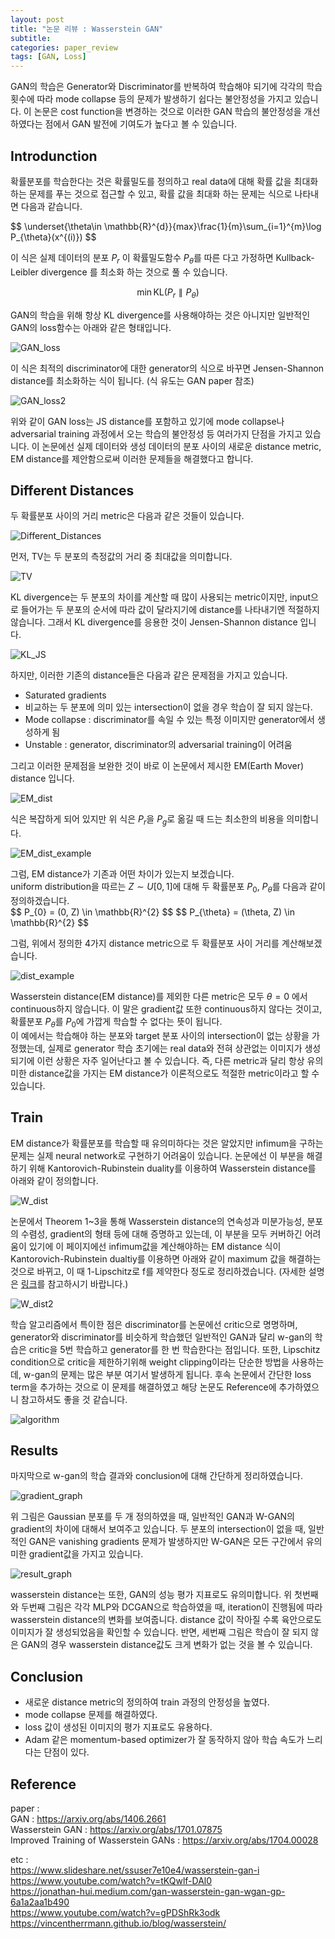 ```yaml
---
layout: post
title: "논문 리뷰 : Wasserstein GAN"
subtitle: 
categories: paper_review
tags: [GAN, Loss]
---
```


GAN의 학습은 Generator와 Discriminator를 반복하여 학습해야 되기에 각각의 학습 횟수에 따라 mode collapse 등의 문제가 발생하기 쉽다는 불안정성을 가지고 있습니다. 
이 논문은 cost function을 변경하는 것으로 이러한 GAN 학습의 불안정성을 개선하였다는 점에서 GAN 발전에 기여도가 높다고 볼 수 있습니다.

## Introdunction
확률분포를 학습한다는 것은 확률밀도를 정의하고 real data에 대해 확률 값을 최대화하는 문제를 푸는 것으로 접근할 수 있고, 확률 값을 최대화 하는 문제는 식으로 나타내면 다음과 같습니다.

$$ \underset{\theta\in \mathbb{R}^{d}}{max}\frac{1}{m}\sum_{i=1}^{m}\log P_{\theta}(x^{(i)}) \$$

이 식은 실제 데이터의 분포 $P_{r}$ 이 확률밀도함수 $P_{\theta}$를 따른 다고 가정하면 Kullback-Leibler divergence 를 최소화 하는 것으로 풀 수 있습니다.

$$ \min \text{KL} (P_{r} \parallel P_{\theta}) $$

GAN의 학습을 위해 항상 KL divergence를 사용해야하는 것은 아니지만 일반적인 GAN의 loss함수는 아래와 같은 형태입니다.

![GAN_loss]({{site.baseurl}}/assets/img/post1/GAN_loss.jpg)

이 식은 최적의 discriminator에 대한 generator의 식으로 바꾸면 Jensen-Shannon distance를 최소화하는 식이 됩니다. (식 유도는 GAN paper 참조)

![GAN_loss2]({{site.baseurl}}/assets/img/post1/GAN_loss_2.jpg)

위와 같이 GAN loss는 JS distance를 포함하고 있기에 mode collapse나 adversarial training 과정에서 오는 학습의 불안정성 등 여러가지 단점을 가지고 있습니다.
이 논문에선 실제 데이터와 생성 데이터의 분포 사이의 새로운 distance metric, EM distance를 제안함으로써 이러한 문제들을 해결했다고 합니다.


## Different Distances
두 확률분포 사이의 거리 metric은 다음과 같은 것들이 있습니다.

![Different_Distances]({{site.baseurl}}/assets/img/post1/distance_metric.jpg)

먼저, TV는 두 분포의 측정값의 거리 중 최대값을 의미합니다.

![TV]({{site.baseurl}}/assets/img/post1/tv.jpg)

KL divergence는 두 분포의 차이를 계산할 때 많이 사용되는 metric이지만, input으로 들어가는 두 분포의 순서에 따라 값이 달라지기에 distance를 나타내기엔 적절하지 않습니다.
그래서 KL divergence를 응용한 것이 Jensen-Shannon distance 입니다.

![KL_JS]({{site.baseurl}}/assets/img/post1/kl_js.jpg)

하지만, 이러한 기존의 distance들은 다음과 같은 문제점을 가지고 있습니다.
* Saturated gradients
* 비교하는 두 분포에 의미 있는 intersection이 없을 경우 학습이 잘 되지 않는다.
* Mode collapse : discriminator를 속일 수 있는 특정 이미지만 generator에서 생성하게 됨
* Unstable : generator, discriminator의 adversarial training이 어려움 

그리고 이러한 문제점을 보완한 것이 바로 이 논문에서 제시한 EM(Earth Mover) distance 입니다.

![EM_dist]({{site.baseurl}}/assets/img/post1/em_dist.jpg)

식은 복잡하게 되어 있지만 위 식은 $P_{r}$을 $P_{g}$로 옮길 때 드는 최소한의 비용을 의미합니다.

![EM_dist_example]({{site.baseurl}}/assets/img/post1/em_dist_example.jpg)

그럼, EM distance가 기존과 어떤 차이가 있는지 보겠습니다.  
uniform distribution을 따르는 $Z \sim U[0,1]$에 대해 두 확률분포 $P_{0}$, $P_{\theta}$를 다음과 같이 정의하겠습니다.  
$$ P_{0} = (0, Z) \in \mathbb{R}^{2}  \$$
$$ P_{\theta} = (\theta, Z) \in \mathbb{R}^{2} \$$

그럼, 위에서 정의한 4가지 distance metric으로 두 확률분포 사이 거리를 계산해보겠습니다.

![dist_example]({{site.baseurl}}/assets/img/post1/dist_example.jpg)

Wasserstein distance(EM distance)를 제외한 다른 metric은 모두 $\theta=0$ 에서 continuous하지 않습니다.
이 말은 gradient값 또한 continuous하지 않다는 것이고, 확률분포 $P_{\theta}$를 $P_{0}$에 가깝게 학습할 수 없다는 뜻이 됩니다.  
이 예에서는 학습해야 하는 분포와 target 분포 사이의 intersection이 없는 상황을 가정했는데, 실제로 generator 학습 초기에는 real data와 전혀 상관없는 이미지가 생성되기에 이런 상황은 자주 일어난다고 볼 수 있습니다. 즉, 다른 metric과 달리 항상 유의미한 distance값을 가지는 EM distance가 이론적으로도 적절한 metric이라고 할 수 있습니다.

## Train
EM distance가 확률분포를 학습할 때 유의미하다는 것은 알았지만 infimum을 구하는 문제는 실제 neural network로 구현하기 어려움이 있습니다. 논문에선 이 부분을 해결하기 위해 Kantorovich-Rubinstein duality를 이용하여 Wasserstein distance를 아래와 같이 정의합니다. 

![W_dist]({{site.baseurl}}/assets/img/post1/W_dist.jpg)

논문에서 Theorem 1~3을 통해 Wasserstein distance의 연속성과 미분가능성, 분포의 수렴성, gradient의 형태 등에 대해 증명하고 있는데, 이 부분을 모두 커버하긴 어려움이 있기에 이 페이지에선
infimum값을 계산해야하는 EM distance 식이 Kantorovich-Rubinstein dualtiy를 이용하면 아래와 같이 maximum 값을 해결하는 것으로 바뀌고, 이 때 1-Lipschitz로 f를 제약한다 정도로 정리하겠습니다.
(자세한 설명은 <a href="https://vincentherrmann.github.io/blog/wasserstein/">링크</a>를 참고하시기 바랍니다.)

![W_dist2]({{site.baseurl}}/assets/img/post1/max_problem_w_dist.jpg)

학습 알고리즘에서 특이한 점은 discriminator를 논문에선 critic으로 명명하며, generator와 discriminator를 비슷하게 학습했던 일반적인 GAN과 달리 w-gan의 학습은
critic을 5번 학습하고 generator를 한 번 학습한다는 점입니다. 또한, Lipschitz condition으로 critic을 제한하기위해 weight clipping이라는 단순한 방법을 사용하는데,
w-gan의 문제는 많은 부분 여기서 발생하게 됩니다. 후속 논문에서 간단한 loss term을 추가하는 것으로 이 문제를 해결하였고 해당 논문도 Reference에 추가하였으니 참고하셔도 좋을 것 같습니다.

![algorithm]({{site.baseurl}}/assets/img/post1/w-gan_training_algorithm.jpg)

## Results
마지막으로 w-gan의 학습 결과와 conclusion에 대해 간단하게 정리하였습니다.

![gradient_graph]({{site.baseurl}}/assets/img/post1/gradient_graph.jpg)

위 그림은 Gaussian 분포를 두 개 정의하였을 때, 일반적인 GAN과 W-GAN의 gradient의 차이에 대해서 보여주고 있습니다. 두 분포의 intersection이 없을 때, 일반적인 GAN은 vanishing gradients
문제가 발생하지만 W-GAN은 모든 구간에서 유의미한 gradient값을 가지고 있습니다.

![result_graph]({{site.baseurl}}/assets/img/post1/w-gan_result_graph.jpg)

wasserstein distance는 또한, GAN의 성능 평가 지표로도 유의미합니다. 위 첫번째와 두번째 그림은 각각 MLP와 DCGAN으로 학습하였을 때, iteration이 진행됨에 따라 wasserstein distance의 변화를 보여줍니다. distance 값이 작아질 수록 육안으로도 이미지가 잘 생성되었음을 확인할 수 있습니다. 반면, 세번째 그림은 학습이 잘 되지 않은 GAN의 경우 wasserstein distance값도 크게 변화가 없는 것을 볼 수 있습니다.

## Conclusion
* 새로운 distance metric의 정의하여 train 과정의 안정성을 높였다.
* mode collapse 문제를 해결하였다.
* loss 값이 생성된 이미지의 평가 지표로도 유용하다.
* Adam 같은 momentum-based optimizer가 잘 동작하지 않아 학습 속도가 느리다는 단점이 있다.

## Reference
paper :  
GAN : <a href="https://arxiv.org/abs/1406.2661">https://arxiv.org/abs/1406.2661</a>  
Wasserstein GAN : <a href="https://arxiv.org/abs/1701.07875">https://arxiv.org/abs/1701.07875</a>  
Improved Training of Wasserstein GANs : <a href="https://arxiv.org/abs/1704.00028">https://arxiv.org/abs/1704.00028</a>   

etc :  
<a href="https://www.slideshare.net/ssuser7e10e4/wasserstein-gan-i">https://www.slideshare.net/ssuser7e10e4/wasserstein-gan-i</a>  
<a href="https://www.youtube.com/watch?v=tKQwlf-DAl0">https://www.youtube.com/watch?v=tKQwlf-DAl0</a>  
<a href="https://jonathan-hui.medium.com/gan-wasserstein-gan-wgan-gp-6a1a2aa1b490">https://jonathan-hui.medium.com/gan-wasserstein-gan-wgan-gp-6a1a2aa1b490</a>  
<a href="https://www.youtube.com/watch?v=gPDShRk3odk">https://www.youtube.com/watch?v=gPDShRk3odk</a>  
<a href="https://vincentherrmann.github.io/blog/wasserstein/">https://vincentherrmann.github.io/blog/wasserstein/</a>  
